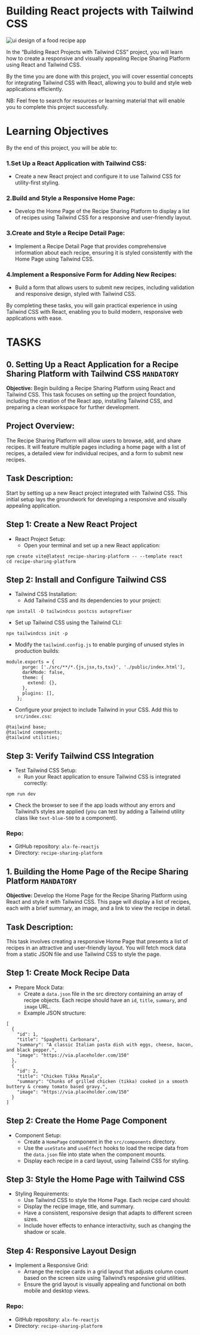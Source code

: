 # Building React projects with Tailwind CSS

![ui design of a food recipe app](./src/assets/food-recipe-app.jpg)

In the “Building React Projects with Tailwind CSS” project, you will learn how to create a responsive and visually appealing Recipe Sharing Platform using React and Tailwind CSS.

By the time you are done with this project, you will cover essential concepts for integrating Tailwind CSS with React, allowing you to build and style web applications efficiently.

NB: Feel free to search for resources or learning material that will enable you to complete this project successfully.

# Learning Objectives

By the end of this project, you will be able to:

### 1.Set Up a React Application with Tailwind CSS:

- Create a new React project and configure it to use Tailwind CSS for utility-first styling.

### 2.Build and Style a Responsive Home Page:

- Develop the Home Page of the Recipe Sharing Platform to display a list of recipes using Tailwind CSS for a responsive and user-friendly layout.

### 3.Create and Style a Recipe Detail Page:

- Implement a Recipe Detail Page that provides comprehensive information about each recipe, ensuring it is styled consistently with the Home Page using Tailwind CSS.

### 4.Implement a Responsive Form for Adding New Recipes:

- Build a form that allows users to submit new recipes, including validation and responsive design, styled with Tailwind CSS.

By completing these tasks, you will gain practical experience in using Tailwind CSS with React, enabling you to build modern, responsive web applications with ease.

# TASKS

## 0. Setting Up a React Application for a Recipe Sharing Platform with Tailwind CSS `MANDATORY`

**Objective:** Begin building a Recipe Sharing Platform using React and Tailwind CSS. This task focuses on setting up the project foundation, including the creation of the React app, installing Tailwind CSS, and preparing a clean workspace for further development.

## Project Overview:

The Recipe Sharing Platform will allow users to browse, add, and share recipes. It will feature multiple pages including a home page with a list of recipes, a detailed view for individual recipes, and a form to submit new recipes.

## Task Description:

Start by setting up a new React project integrated with Tailwind CSS. This initial setup lays the groundwork for developing a responsive and visually appealing application.

## Step 1: Create a New React Project

- React Project Setup:
  - Open your terminal and set up a new React application:

```
npm create vite@latest recipe-sharing-platform -- --template react
cd recipe-sharing-platform
```

## Step 2: Install and Configure Tailwind CSS

- Tailwind CSS Installation:
  - Add Tailwind CSS and its dependencies to your project:

```
npm install -D tailwindcss postcss autoprefixer
```

- Set up Tailwind CSS using the Tailwind CLI:

```
npx tailwindcss init -p
```

- Modify the `tailwind.config.js` to enable purging of unused styles in production builds:

```
module.exports = {
      purge: ['./src/**/*.{js,jsx,ts,tsx}', './public/index.html'],
      darkMode: false,
      theme: {
        extend: {},
      },
      plugins: [],
    };
```

- Configure your project to include Tailwind in your CSS. Add this to `src/index.css`:

```
@tailwind base;
@tailwind components;
@tailwind utilities;
```

## Step 3: Verify Tailwind CSS Integration

- Test Tailwind CSS Setup:
  - Run your React application to ensure Tailwind CSS is integrated correctly:

```
npm run dev
```

- Check the browser to see if the app loads without any errors and Tailwind’s styles are applied (you can test by adding a Tailwind utility class like `text-blue-500` to a component).

### Repo:

- GitHub repository: `alx-fe-reactjs`
- Directory: `recipe-sharing-platform`

## 1. Building the Home Page of the Recipe Sharing Platform `MANDATORY`

**Objective:** Develop the Home Page for the Recipe Sharing Platform using React and style it with Tailwind CSS. This page will display a list of recipes, each with a brief summary, an image, and a link to view the recipe in detail.

## Task Description:

This task involves creating a responsive Home Page that presents a list of recipes in an attractive and user-friendly layout. You will fetch mock data from a static JSON file and use Tailwind CSS to style the page.

## Step 1: Create Mock Recipe Data

- Prepare Mock Data:
  - Create a `data.json` file in the src directory containing an array of recipe objects. Each recipe should have an `id`, `title`, `summary`, and `image` URL.
  - Example JSON structure:

```
[
  {
    "id": 1,
    "title": "Spaghetti Carbonara",
    "summary": "A classic Italian pasta dish with eggs, cheese, bacon, and black pepper.",
    "image": "https://via.placeholder.com/150"
  },
  {
    "id": 2,
    "title": "Chicken Tikka Masala",
    "summary": "Chunks of grilled chicken (tikka) cooked in a smooth buttery & creamy tomato based gravy.",
    "image": "https://via.placeholder.com/150"
  }
]
```

## Step 2: Create the Home Page Component

- Component Setup:
  - Create a `HomePage` component in the `src/components` directory.
  - Use the `useState` and `useEffect` hooks to load the recipe data from the `data.json` file into state when the component mounts.
  - Display each recipe in a card layout, using Tailwind CSS for styling.

## Step 3: Style the Home Page with Tailwind CSS

- Styling Requirements:
  - Use Tailwind CSS to style the Home Page. Each recipe card should:
  - Display the recipe image, title, and summary.
  - Have a consistent, responsive design that adapts to different screen sizes.
  - Include hover effects to enhance interactivity, such as changing the shadow or scale.

## Step 4: Responsive Layout Design

- Implement a Responsive Grid:
  - Arrange the recipe cards in a grid layout that adjusts column count based on the screen size using Tailwind’s responsive grid utilities.
  - Ensure the grid layout is visually appealing and functional on both mobile and desktop views.

### Repo:

- GitHub repository: `alx-fe-reactjs`
- Directory: `recipe-sharing-platform`
